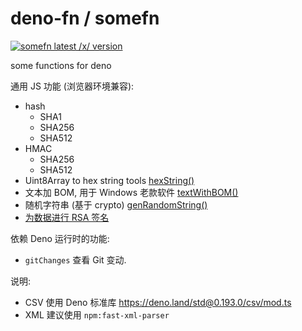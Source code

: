 # deno-fn / somefn

<a href="https://deno.land/x/somefn"><img src="https://img.shields.io/endpoint?url=https%3A%2F%2Fdeno-visualizer.danopia.net%2Fshields%2Flatest-version%2Fx%2Fsomefn%2Fmod.ts" alt="somefn latest /x/ version" /></a>

some functions for deno

通用 JS 功能 (浏览器环境兼容):

- hash
  - SHA1
  - SHA256
  - SHA512
- HMAC
  - SHA256
  - SHA512
- Uint8Array to hex string tools
  [hexString()](https://deno.land/x/somefn@v0.26.0/js/hash.ts?s=hexString)
- 文本加 BOM, 用于 Windows 老款软件
  [textWithBOM()](https://deno.land/x/somefn@v0.26.0/js/str.ts?s=textWithBOM)
- 随机字符串 (基于 crypto)
  [genRandomString()](https://deno.land/x/somefn@v0.26.0/js/str.ts?s=genRandomString)
- [为数据进行 RSA 签名](https://deno.land/x/somefn@v0.26.0/js/hash.ts?s=rasSign)

依赖 Deno 运行时的功能:

- `gitChanges` 查看 Git 变动.

说明:

- CSV 使用 Deno 标准库 <https://deno.land/std@0.193.0/csv/mod.ts>
- XML 建议使用 `npm:fast-xml-parser`

